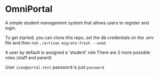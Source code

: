 # OmniPortal

A simple student management system that allows users to register and login.

To get started, you can clone this repo, set the db credentials on the .env file and then run `./artisan migrate:fresh --seed`

A user by default is assigned a 'student' role
There are 2 more possible roles (staff and parent)

User `ivan@portal.test` password is just `password`
